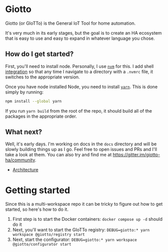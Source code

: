 # Giotto

Giotto (or GIoTTo) is the General IoT Tool for home automation.

It's very much in its early stages, but the goal is to create an HA ecosystem that is easy to use and easy to expand in whatever language you chose.

## How do I get started?

First, you'll need to install node. Personally, I use [`nvm`](https://github.com/nvm-sh/nvm) for this. I add shell [integration](https://github.com/nvm-sh/nvm#deeper-shell-integration) so that any time I navigate to a directory with a `.nvmrc` file, it switches to the appropriate version.

Once you have node installed Node, you need to install [`yarn`](https://classic.yarnpkg.com/en/). This is done simply by running:

```zsh
npm install --global yarn
```

If you run `yarn build` from the root of the repo, it should build all of the packages in the appropriate order.

## What next?

Well, it's early days. I'm working on docs in the `docs` directory and will be slowly building things up as I go. Feel free to open issues and PRs and I'll take a look at them. You can also try and find me at https://gitter.im/giotto-ha/community.

- [Architecture](docs/Architecture.md)

# Getting started

Since this is a multi-workspace repo it can be tricky to figure out how to get started, so here's how to do it.

1. First step is to start the Docker containers: `docker compose up -d` should do it
2. Next, you'll want to start the GIoTTo registry: `DEBUG=giotto:* yarn workspace @giotto/registry start`
3. Next, start the configurator: `DEBUG=giotto:* yarn workspace @giotto/configurator start`
